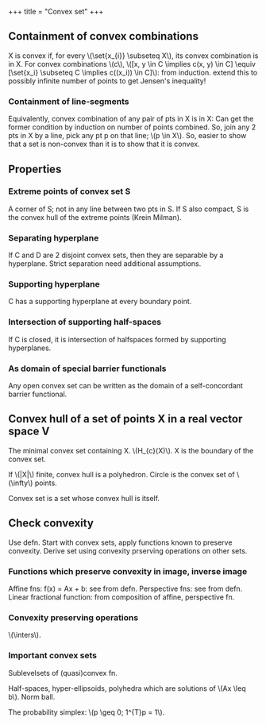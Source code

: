 +++
title = "Convex set"
+++

## Containment of convex combinations
X is convex if, for every \\(\set{x_{i}} \subseteq X\\), its convex combination is in X. For convex combinations \\(c\\), \\([x, y \in C \implies c(x, y) \in C] \equiv [\set{x_i} \subseteq C \implies c((x_i)) \in C]\\): from induction. extend this to possibly infinite number of points to get Jensen's inequality!

### Containment of line-segments
Equivalently, convex combination of any pair of pts in X is in X: Can get the former condition by induction on number of points combined. So, join any 2 pts in X by a line, pick any pt p on that line; \\(p \in X\\). So, easier to show that a set is non-convex than it is to show that it is convex.

## Properties
### Extreme points of convex set S
A corner of S; not in any line between two pts in S. If S also compact, S is the convex hull of the extreme points (Krein Milman).

### Separating hyperplane
If C and D are 2 disjoint convex sets, then they are separable by a hyperplane. Strict separation need additional assumptions.

### Supporting hyperplane
C has a supporting hyperplane at every boundary point.

### Intersection of supporting half-spaces
If C is closed, it is intersection of halfspaces formed by supporting hyperplanes.

### As domain of special barrier functionals
Any open convex set can be written as the domain of a self-concordant barrier functional.

## Convex hull of a set of points X in a real vector space V
The minimal convex set containing X. \\(H_{c}(X)\\). X is the boundary of the convex set.

If \\(|X|\\) finite, convex hull is a polyhedron. Circle is the convex set of \\(\infty\\) points.

Convex set is a set whose convex hull is itself.

## Check convexity
Use defn. Start with convex sets, apply functions known to preserve convexity. Derive set using convexity prserving operations on other sets.

### Functions which preserve convexity in image, inverse image
Affine fns: f(x) = Ax + b: see from defn. Perspective fns: see from defn. Linear fractional function: from composition of affine, perspective fn.

### Convexity preserving operations
\\(\inters\\).

### Important convex sets
Sublevelsets of (quasi)convex fn.

Half-spaces, hyper-ellipsoids, polyhedra which are solutions of \\(Ax \leq b\\). Norm ball.

The probability simplex: \\(p \geq 0; 1^{T}p = 1\\).


